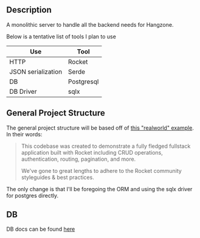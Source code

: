 ## Description

A monolithic server to handle all the backend needs for Hangzone.

Below is a tentative list of tools I plan to use

| Use                | Tool       |
| ------------------ | ---------- |
| HTTP               | Rocket     |
| JSON serialization | Serde      |
| DB                 | Postgresql |
| DB Driver          | sqlx       |

## General Project Structure

The general project structure will be based off of [this "realworld" example](https://github.com/TatriX/realworld-rust-rocket). In their words:

> This codebase was created to demonstrate a fully fledged fullstack application built with Rocket including CRUD operations, authentication, routing, pagination, and more.
> 
> We've gone to great lengths to adhere to the Rocket community styleguides & best practices.

The only change is that I'll be foregoing the ORM and using the sqlx driver for postgres directly.

## DB

DB docs can be found [here](https://lucid.app/lucidchart/5d1620db-1277-483c-a043-5c55d07d27b0/edit?beaconFlowId=734CF7BD3888B9F4&page=0_0&invitationId=inv_d6a8c826-0bbb-4b38-81c8-d77e7003e9a0#)
